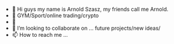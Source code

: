 - 👋 Hi guys my name is Arnold Szasz, my friends call me Arnold.
- 👀 GYM/Sport/online trading/crypto
- 🌱 
- 💞️ I’m looking to collaborate on ... future projects/new ideas/
- 📫 How to reach me ...

<!---
SzArnold/SzArnold is a ✨ special ✨ repository because its `README.md` (this file) appears on your GitHub profile.
You can click the Preview link to take a look at your changes.
--->
